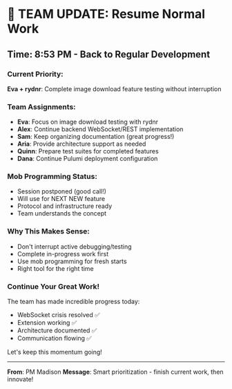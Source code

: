 # 📢 TEAM UPDATE: Resume Normal Work

## Time: 8:53 PM - Back to Regular Development

### Current Priority:
**Eva + rydnr**: Complete image download feature testing without interruption

### Team Assignments:
- **Eva**: Focus on image download testing with rydnr
- **Alex**: Continue backend WebSocket/REST implementation
- **Sam**: Keep organizing documentation (great progress!)
- **Aria**: Provide architecture support as needed
- **Quinn**: Prepare test suites for completed features
- **Dana**: Continue Pulumi deployment configuration

### Mob Programming Status:
- Session postponed (good call!)
- Will use for NEXT NEW feature
- Protocol and infrastructure ready
- Team understands the concept

### Why This Makes Sense:
- Don't interrupt active debugging/testing
- Complete in-progress work first
- Use mob programming for fresh starts
- Right tool for the right time

### Continue Your Great Work!
The team has made incredible progress today:
- WebSocket crisis resolved ✅
- Extension working ✅
- Architecture documented ✅
- Communication flowing ✅

Let's keep this momentum going!

---
**From**: PM Madison
**Message**: Smart prioritization - finish current work, then innovate!